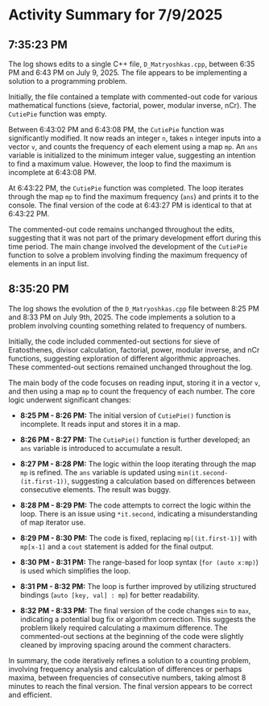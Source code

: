 # Activity Summary for 7/9/2025

## 7:35:23 PM
The log shows edits to a single C++ file, `D_Matryoshkas.cpp`, between 6:35 PM and 6:43 PM on July 9, 2025.  The file appears to be implementing a solution to a programming problem.

Initially, the file contained a template with commented-out code for various mathematical functions (sieve, factorial, power, modular inverse, nCr). The `CutiePie` function was empty.

Between 6:43:02 PM and 6:43:08 PM, the `CutiePie` function was significantly modified. It now reads an integer `n`, takes `n` integer inputs into a vector `v`, and counts the frequency of each element using a map `mp`.  An `ans` variable is initialized to the minimum integer value, suggesting an intention to find a maximum value.  However, the loop to find the maximum is incomplete at 6:43:08 PM.

At 6:43:22 PM, the `CutiePie` function was completed. The loop iterates through the map `mp` to find the maximum frequency (`ans`) and prints it to the console.  The final version of the code at 6:43:27 PM is identical to that at 6:43:22 PM.

The commented-out code remains unchanged throughout the edits, suggesting that it was not part of the primary development effort during this time period. The main change involved the development of the `CutiePie` function to solve a problem involving finding the maximum frequency of elements in an input list.


## 8:35:20 PM
The log shows the evolution of the `D_Matryoshkas.cpp` file between 8:25 PM and 8:33 PM on July 9th, 2025.  The code implements a solution to a problem involving counting something related to frequency of numbers.

Initially, the code included commented-out sections for sieve of Eratosthenes, divisor calculation, factorial, power, modular inverse, and nCr functions, suggesting exploration of different algorithmic approaches.  These commented-out sections remained unchanged throughout the log.

The main body of the code focuses on reading input, storing it in a vector `v`, and then using a map `mp` to count the frequency of each number.  The core logic underwent significant changes:

* **8:25 PM - 8:26 PM:** The initial version of `CutiePie()` function is incomplete. It reads input and stores it in a map.

* **8:26 PM - 8:27 PM:** The `CutiePie()` function is further developed; an `ans` variable is introduced to accumulate a result.

* **8:27 PM - 8:28 PM:** The logic within the loop iterating through the map `mp` is refined. The `ans` variable is updated using `min(it.second-(it.first-1))`, suggesting a calculation based on differences between consecutive elements. The result was buggy.

* **8:28 PM - 8:29 PM:**  The code attempts to correct the logic within the loop.  There is an issue using `*it.second`, indicating a misunderstanding of map iterator use.

* **8:29 PM - 8:30 PM:** The code is fixed, replacing `mp[(it.first-1)]` with `mp[x-1]` and a `cout` statement is added for the final output.

* **8:30 PM - 8:31 PM:** The range-based for loop syntax (`for (auto x:mp)`) is used which simplifies the loop.

* **8:31 PM - 8:32 PM:** The loop is further improved by utilizing structured bindings (`auto [key, val] : mp`) for better readability.

* **8:32 PM - 8:33 PM:** The final version of the code changes `min` to `max`, indicating a potential bug fix or algorithm correction. This suggests the problem likely required calculating a maximum difference. The commented-out sections at the beginning of the code were slightly cleaned by improving spacing around the comment characters.


In summary, the code iteratively refines a solution to a counting problem, involving frequency analysis and calculation of differences or perhaps maxima,  between frequencies of consecutive numbers, taking almost 8 minutes to reach the final version. The final version appears to be correct and efficient.
